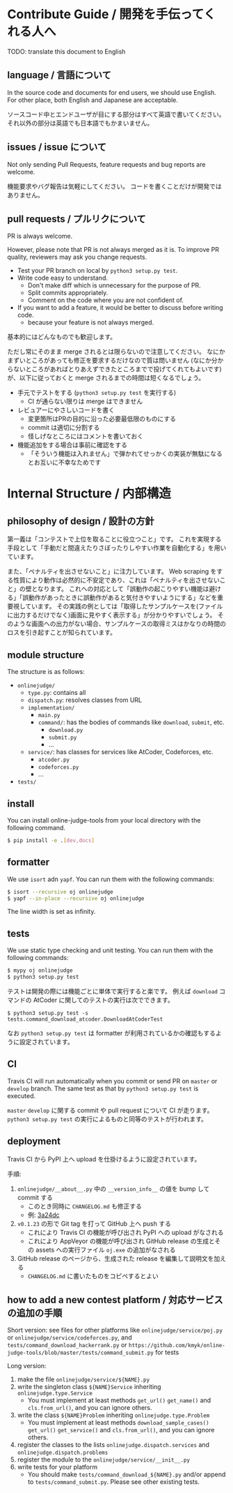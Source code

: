 # Contribute Guide / 開発を手伝ってくれる人へ

TODO: translate this document to English

## language / 言語について

In the source code and documents for end users, we should use English.
For other place, both English and Japanese are acceptable.

ソースコード中とエンドユーザが目にする部分はすべて英語で書いてください。
それ以外の部分は英語でも日本語でもかまいません。

## issues / issue について

Not only sending Pull Requests, feature requests and bug reports are welcome.

機能要求やバグ報告は気軽にしてください。
コードを書くことだけが開発ではありません。

## pull requests / プルリクについて

PR is always welcome.

However, please note that PR is not always merged as it is.
To improve PR quality, reviewers may ask you change requests.

-   Test your PR branch on local by `python3 setup.py test`.
-   Write code easy to understand.
    -   Don't make diff which is unnecessary for the purpose of PR.
    -   Split commits appropriately.
    -   Comment on the code where you are not confident of.
-   If you want to add a feature, it would be better to discuss before writing code.
    -   because your feature is not always merged.

基本的にはどんなものでも歓迎します。

ただし常にそのまま merge されるとは限らないので注意してください。
なにかまずいところがあっても修正を要求するだけなので質は問いません (なにか分からないところがあればとりあえずできたところまでで投げてくれてもよいです) が、以下に従っておくと merge されるまでの時間は短くなるでしょう。

-   手元でテストをする (`python3 setup.py test` を実行する)
    -   CI が通らない限りは merge はできません
-   レビュアーにやさしいコードを書く
    -   変更箇所はPRの目的に沿った必要最低限のものにする
    -   commit は適切に分割する
    -   怪しげなところにはコメントを書いておく
-   機能追加をする場合は事前に確認をする
    -   「そういう機能は入れません」で弾かれてせっかくの実装が無駄になるとお互いに不幸なためです


# Internal Structure / 内部構造

## philosophy of design / 設計の方針

第一義は「コンテストで上位を取ることに役立つこと」です。
これを実現する手段として「手動だと間違えたりさぼったりしやすい作業を自動化する」を用いています。

また、「ペナルティを出させないこと」に注力しています。
Web scraping をする性質により動作は必然的に不安定であり、これは「ペナルティを出させないこと」の壁となります。
これへの対応として「誤動作の起こりやすい機能は避ける」「誤動作があったときに誤動作があると気付きやすいようにする」などを重要視しています。
その実践の例としては「取得したサンプルケースを(ファイルに出力するだけでなく)画面に見やすく表示する」が分かりやすいでしょう。
そのような画面への出力がない場合、サンプルケースの取得ミスはかなりの時間のロスを引き起すことが知られています。

## module structure

The structure is as follows:

-   `onlinejudge/`
    -   `type.py`: contains all 
    -   `dispatch.py`: resolves classes from URL
    -   `implementation/`
        -   `main.py`
        -   `command/`: has the bodies of commands like `download`, `submit`, etc.
            -   `download.py`
            -   `submit.py`
            -   ...
    -   `service/`: has classes for services like AtCoder, Codeforces, etc.
        -   `atcoder.py`
        -   `codeforces.py`
        -   ...
-   `tests/`

## install

You can install online-judge-tools from your local directory with the following command.

``` sh
$ pip install -e .[dev,docs]
```

## formatter

We use `isort` adn `yapf`.
You can run them with the following commands:

``` sh
$ isort --recursive oj onlinejudge
$ yapf --in-place --recursive oj onlinejudge
```

The line width is set as infinity.

## tests

We use static type checking and unit testing.
You can run them with the following commands:

``` sh
$ mypy oj onlinejudge
$ python3 setup.py test
```

テストは開発の際には機能ごとに単体で実行すると楽です。
例えば `download` コマンドの AtCoder に関してのテストの実行は次でできます。

```
$ python3 setup.py test -s tests.command_download_atcoder.DownloadAtCoderTest
```

なお `python3 setup.py test` は formatter が利用されているかの確認もするように設定されています。

## CI

Travis CI will run automatically when you commit or send PR on `master` or `develop` branch.
The same test as that by `python3 setup.py test` is executed.

`master` `develop` に関する commit や pull request について CI が走ります。
`python3 setup.py test` の実行によるものと同等のテストが行われます。

## deployment

Travis CI から PyPI 上へ upload を仕掛けるように設定されています。

手順:

1.  `onlinejudge/__about__.py` 中の `__version_info__` の値を bump して commit する
    -   このとき同時に `CHANGELOG.md` も修正する
    -   例: [3a24dc](https://github.com/kmyk/online-judge-tools/commit/3a24dc64b56d898e387dee56cf9915be3ab0f7e2)
2.  `v0.1.23` の形で Git tag を打って GitHub 上へ push する
    -   これにより Travis CI の機能が呼び出され PyPI への upload がなされる
    -   これにより AppVeyor の機能が呼び出され GitHub release の生成とその assets への実行ファイル `oj.exe` の追加がなされる
3.  GitHub release のページから、生成された release を編集して説明文を加える
    -   `CHANGELOG.md` に書いたものをコピペするとよい

## how to add a new contest platform / 対応サービスの追加の手順

Short version: see files for other platforms like `onlinejudge/service/poj.py` or `onlinejudge/service/codeforces.py`, and `tests/command_download_hackerrank.py` or `https://github.com/kmyk/online-judge-tools/blob/master/tests/command_submit.py` for tests

Long version:

1.  make the file `onlinejudge/service/${NAME}.py`
1.  write the singleton class `${NAME}Service` inheriting `onlinejudge.type.Service`
    -   You must implement at least methods `get_url()` `get_name()` and `cls.from_url()`, and you can ignore others.
1.  write the class `${NAME}Problem` inheriting `onlinejudge.type.Problem`
    -   You must implement at least methods `download_sample_cases()` `get_url()` `get_service()` and `cls.from_url()`, and you can ignore others.
1.  register the classes to the lists `onlinejudge.dispatch.services` and `onlinejudge.dispatch.problems`
1.  register the module to the `onlinejudge/service/__init__.py`
1.  write tests for your platform
    -   You should make `tests/command_download_${NAME}.py` and/or append to `tests/command_submit.py`. Please see other existing tests.
